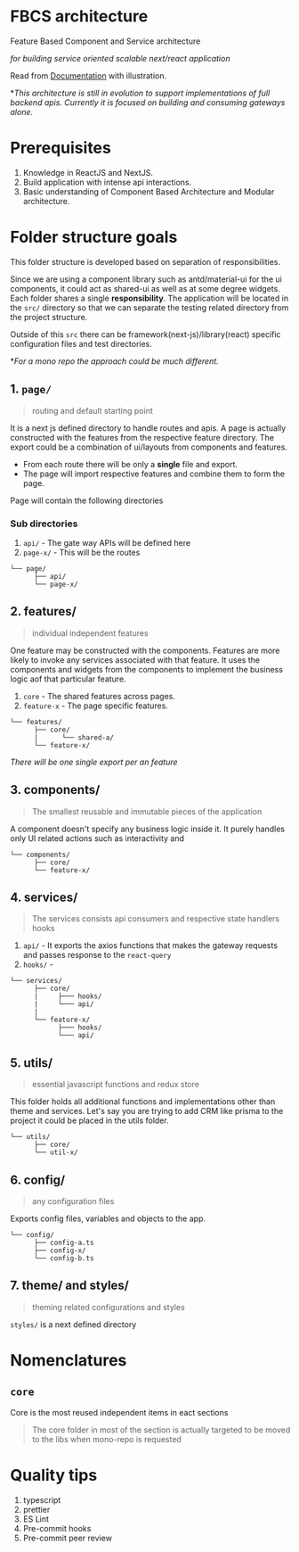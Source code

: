 # FBCS architecture

Feature Based Component and Service architecture

_for building service oriented scalable next/react application_

Read from [Documentation](https://fbcs-architecture.netlify.app/) with illustration.

\*_This architecture is still in evolution to support implementations of full backend apis. Currently it is focused on building and consuming gateways alone._

# Prerequisites

1. Knowledge in ReactJS and NextJS.
2. Build application with intense api interactions.
3. Basic understanding of Component Based Architecture and Modular architecture.

# Folder structure goals

This folder structure is developed based on separation of responsibilities.

Since we are using a component library such as antd/material-ui for the ui components, it could act as shared-ui as well as at some degree widgets.
Each folder shares a single **responsibility**. The application will be located in the `src/` directory so that we can separate the testing related directory from the project structure.

Outside of this `src` there can be framework(next-js)/library(react) specific configuration files and test directories.

\*_For a mono repo the approach could be much different._

## 1. `page/`

> routing and default starting point

It is a next js defined directory to handle routes and apis. A page is actually constructed with the features from the respective feature directory. The export could be a combination of ui/layouts from components and features.

- From each route there will be only a **single** file and export.
- The page will import respective features and combine them to form the page.

Page will contain the following directories

### Sub directories

1. `api/` - The gate way APIs will be defined here
2. `page-x/` - This will be the routes

```
└── page/
      ├── api/
      └── page-x/
```

## 2. features/

> individual independent features

One feature may be constructed with the components. Features are more likely to invoke any services associated with that feature. It uses the components and widgets from the components to implement the business logic aof that particular feature.

1. `core` - The shared features across pages.
2. `feature-x` - The page specific features.

```
└── features/
      ├── core/
      |      └── shared-a/
      └── feature-x/
```

_There will be one single export per an feature_

## 3. components/

> The smallest reusable and immutable pieces of the application

A component doesn't specify any business logic inside it. It purely handles only UI related actions such as interactivity and

```
└── components/
      ├── core/
      └── feature-x/
```

## 4. services/

> The services consists api consumers and respective state handlers hooks

1. `api/` - It exports the axios functions that makes the gateway requests and passes response to the `react-query`
2. `hooks/` -

```
└── services/
      ├── core/
      |     ├─── hooks/
      |     └─── api/
      |
      └── feature-x/
            ├─── hooks/
            └─── api/
```

## 5. utils/

> essential javascript functions and redux store

This folder holds all additional functions and implementations other than theme and services. Let's say you are trying to add CRM like prisma to the project it could be placed in the utils folder.

```
└── utils/
      ├── core/
      └── util-x/
```

## 6. config/

> any configuration files

Exports config files, variables and objects to the app.

```
└── config/
      ├── config-a.ts
      ├── config-x/
      └── config-b.ts
```

## 7. theme/ and styles/

> theming related configurations and styles

`styles/` is a next defined directory

# Nomenclatures

## `core`

Core is the most reused independent items in eact sections

> The core folder in most of the section is actually targeted to be moved to the libs when mono-repo is requested

# Quality tips

1.  typescript
2.  prettier
3.  ES Lint
4.  Pre-commit hooks
5.  Pre-commit peer review
